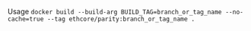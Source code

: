 Usage
`docker build --build-arg BUILD_TAG=branch_or_tag_name --no-cache=true --tag ethcore/parity:branch_or_tag_name .`
